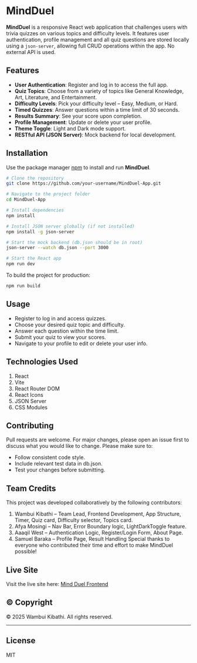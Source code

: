 # MindDuel

**MindDuel** is a responsive React web application that challenges users with trivia quizzes on various topics and difficulty levels. It features user authentication, profile management and all quiz questions are stored locally using a `json-server`, allowing full CRUD operations within the app. No external API is used.

## Features

- **User Authentication**: Register and log in to access the full app.
- **Quiz Topics**: Choose from a variety of topics like General Knowledge, Art, Literature, and Entertainment.
- **Difficulty Levels**: Pick your difficulty level – Easy, Medium, or Hard.
- **Timed Quizzes**: Answer questions within a time limit of 30 seconds.
- **Results Summary**: See your score upon completion.
- **Profile Management**: Update or delete your user profile.
- **Theme Toggle**: Light and Dark mode support.
- **RESTful API (JSON Server)**: Mock backend for local development.

## Installation

Use the package manager [npm](https://www.npmjs.com/) to install and run **MindDuel**.

```bash
# Clone the repository
git clone https://github.com/your-username/MindDuel-App.git

# Navigate to the project folder
cd MindDuel-App

# Install dependencies
npm install

# Install JSON server globally (if not installed)
npm install -g json-server

# Start the mock backend (db.json should be in root)
json-server --watch db.json --port 3000

# Start the React app
npm run dev
```
To build the project for production:
```bash
npm run build
```

## Usage
- Register to log in and access quizzes.
- Choose your desired quiz topic and difficulty.
- Answer each question within the time limit.
- Submit your quiz to view your scores.
- Navigate to your profile to edit or delete your user info.

## Technologies Used
1. React
2. Vite
3. React Router DOM
4. React Icons
5. JSON Server
6. CSS Modules 

## Contributing
Pull requests are welcome. For major changes, please open an issue first
to discuss what you would like to change.
Please make sure to:
- Follow consistent code style.
- Include relevant test data in db.json.
- Test your changes before submitting.

## Team Credits
This project was developed collaboratively by the following contributors:
1. Wambui Kibathi – Team Lead, Frontend Development, App Structure, Timer, Quiz card, Difficulty selector, Topics card.
2. Afya Mosingi – Nav Bar, Error Boundary logic, LightDarkToggle feature.
3. Aaaqil West – Authentication Logic, Register/Login Form, About Page.
4. Samuel Baraka – Profile Page, Result Handling
Special thanks to everyone who contributed their time and effort to make MindDuel possible!

## Live Site
Visit the live site here:
[Mind Duel Frontend](https://mindduel-app.onrender.com)

## ©️ Copyright

© 2025 Wambui Kibathi. All rights reserved.

---

## License 
MIT